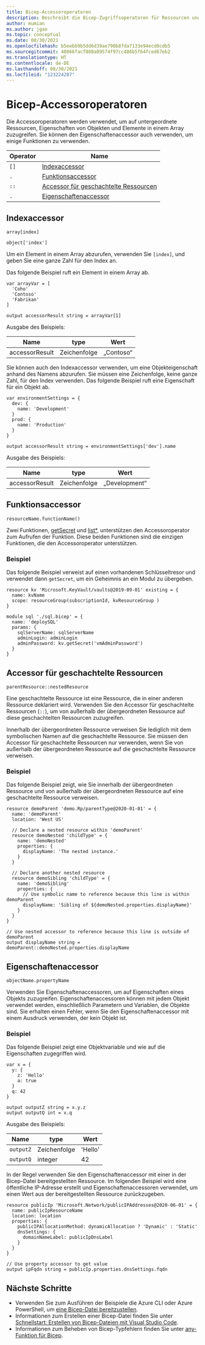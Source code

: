 ```yaml
---
title: Bicep-Accessoroperatoren
description: Beschreibt die Bicep-Zugriffsoperatoren für Ressourcen und Eigenschaften.
author: mumian
ms.author: jgao
ms.topic: conceptual
ms.date: 08/30/2021
ms.openlocfilehash: b5eebb9b5dd6d39ae790b8fda7133e94ecd0cdb5
ms.sourcegitcommit: 40866facf800a09574f97cc486b5f64fced67eb2
ms.translationtype: HT
ms.contentlocale: de-DE
ms.lasthandoff: 08/30/2021
ms.locfileid: "123224287"
---
```

# <a name="bicep-accessor-operators"></a>Bicep-Accessoroperatoren

Die Accessoroperatoren werden verwendet, um auf untergeordnete Ressourcen, Eigenschaften von Objekten und Elemente in einem Array zuzugreifen. Sie können den Eigenschaftenaccessor auch verwenden, um einige Funktionen zu verwenden.

| Operator | Name |
| ---- | ---- |
| `[]` | [Indexaccessor](#index-accessor) |
| `.`  | [Funktionsaccessor](#function-accessor) |
| `::` | [Accessor für geschachtelte Ressourcen](#nested-resource-accessor) |
| `.`  | [Eigenschaftenaccessor](#property-accessor) |

## <a name="index-accessor"></a>Indexaccessor

`array[index]`

`object['index']`

Um ein Element in einem Array abzurufen, verwenden Sie `[index]`, und geben Sie eine ganze Zahl für den Index an.

Das folgende Beispiel ruft ein Element in einem Array ab.

```bicep
var arrayVar = [
  'Coho'
  'Contoso'
  'Fabrikan'
]

output accessorResult string = arrayVar[1]
``` 

Ausgabe des Beispiels:

| Name | type | Wert |
| ---- | ---- | ---- |
| accessorResult | Zeichenfolge | „Contoso“ |

Sie können auch den Indexaccessor verwenden, um eine Objekteigenschaft anhand des Namens abzurufen. Sie müssen eine Zeichenfolge, keine ganze Zahl, für den Index verwenden. Das folgende Beispiel ruft eine Eigenschaft für ein Objekt ab.

```bicep
var environmentSettings = {
  dev: {
    name: 'Development'
  }
  prod: {
    name: 'Production'
  }
}

output accessorResult string = environmentSettings['dev'].name
```

Ausgabe des Beispiels:

| Name | type | Wert |
| ---- | ---- | ---- |
| accessorResult | Zeichenfolge | „Development“ |

## <a name="function-accessor"></a>Funktionsaccessor

`resourceName.functionName()`

Zwei Funktionen, [getSecret](bicep-functions-resource.md#getsecret) und [list*](bicep-functions-resource.md#list), unterstützen den Accessoroperator zum Aufrufen der Funktion. Diese beiden Funktionen sind die einzigen Funktionen, die den Accessoroperator unterstützen.

### <a name="example"></a>Beispiel

Das folgende Beispiel verweist auf einen vorhandenen Schlüsseltresor und verwendet dann `getSecret`, um ein Geheimnis an ein Modul zu übergeben.

```bicep
resource kv 'Microsoft.KeyVault/vaults@2019-09-01' existing = {
  name: kvName
  scope: resourceGroup(subscriptionId, kvResourceGroup )
}

module sql './sql.bicep' = {
  name: 'deploySQL'
  params: {
    sqlServerName: sqlServerName
    adminLogin: adminLogin
    adminPassword: kv.getSecret('vmAdminPassword')
  }
}
```

## <a name="nested-resource-accessor"></a>Accessor für geschachtelte Ressourcen

`parentResource::nestedResource`

Eine geschachtelte Ressource ist eine Ressource, die in einer anderen Ressource deklariert wird. Verwenden Sie den Accessor für geschachtelte Ressourcen (`::`), um von außerhalb der übergeordneten Ressource auf diese geschachtelten Ressourcen zuzugreifen.

Innerhalb der übergeordneten Ressource verweisen Sie lediglich mit dem symbolischen Namen auf die geschachtelte Ressource. Sie müssen den Accessor für geschachtelte Ressourcen nur verwenden, wenn Sie von außerhalb der übergeordneten Ressource auf die geschachtelte Ressource verweisen.

### <a name="example"></a>Beispiel

Das folgende Beispiel zeigt, wie Sie innerhalb der übergeordneten Ressource und von außerhalb der übergeordneten Ressource auf eine geschachtelte Ressource verweisen.

```bicep
resource demoParent 'demo.Rp/parentType@2020-01-01' = {
  name: 'demoParent'
  location: 'West US'

  // Declare a nested resource within 'demoParent'
  resource demoNested 'childType' = {
    name: 'demoNested'
    properties: {
      displayName: 'The nested instance.'
    }
  }

  // Declare another nested resource
  resource demoSibling 'childType' = {
    name: 'demoSibling'
    properties: {
      // Use symbolic name to reference because this line is within demoParent
      displayName: 'Sibling of ${demoNested.properties.displayName}'
    }
  }
}

// Use nested accessor to reference because this line is outside of demoParent
output displayName string = demoParent::demoNested.properties.displayName
```

## <a name="property-accessor"></a>Eigenschaftenaccessor

`objectName.propertyName`

Verwenden Sie Eigenschaftenaccessoren, um auf Eigenschaften eines Objekts zuzugreifen. Eigenschaftenaccessoren können mit jedem Objekt verwendet werden, einschließlich Parametern und Variablen, die Objekte sind. Sie erhalten einen Fehler, wenn Sie den Eigenschaftenaccessor mit einem Ausdruck verwenden, der kein Objekt ist.

### <a name="example"></a>Beispiel

Das folgende Beispiel zeigt eine Objektvariable und wie auf die Eigenschaften zugegriffen wird.

```bicep
var x = {
  y: {
    z: 'Hello'
    a: true
  }
  q: 42
}

output outputZ string = x.y.z
output outputQ int = x.q
```

Ausgabe des Beispiels:

| Name | type | Wert |
| ---- | ---- | ---- |
| `outputZ` | Zeichenfolge | 'Hello' |
| `outputQ` | integer | 42 |

In der Regel verwenden Sie den Eigenschaftenaccessor mit einer in der Bicep-Datei bereitgestellten Ressource. Im folgenden Beispiel wird eine öffentliche IP-Adresse erstellt und Eigenschaftenaccessoren verwendet, um einen Wert aus der bereitgestellten Ressource zurückzugeben.

```bicep
resource publicIp 'Microsoft.Network/publicIPAddresses@2020-06-01' = {
  name: publicIpResourceName
  location: location
  properties: {
    publicIPAllocationMethod: dynamicAllocation ? 'Dynamic' : 'Static'
    dnsSettings: {
      domainNameLabel: publicIpDnsLabel
    }
  }
}

// Use property accessor to get value
output ipFqdn string = publicIp.properties.dnsSettings.fqdn
```

## <a name="next-steps"></a>Nächste Schritte

- Verwenden Sie zum Ausführen der Beispiele die Azure CLI oder Azure PowerShell, um [eine Bicep-Datei bereitzustellen](./quickstart-create-bicep-use-visual-studio-code.md#deploy-the-bicep-file).
- Informationen zum Erstellen einer Bicep-Datei finden Sie unter [Schnellstart: Erstellen von Bicep-Dateien mit Visual Studio Code](./quickstart-create-bicep-use-visual-studio-code.md).
- Informationen zum Beheben von Bicep-Typfehlern finden Sie unter [any-Funktion für Bicep](./bicep-functions-any.md).
